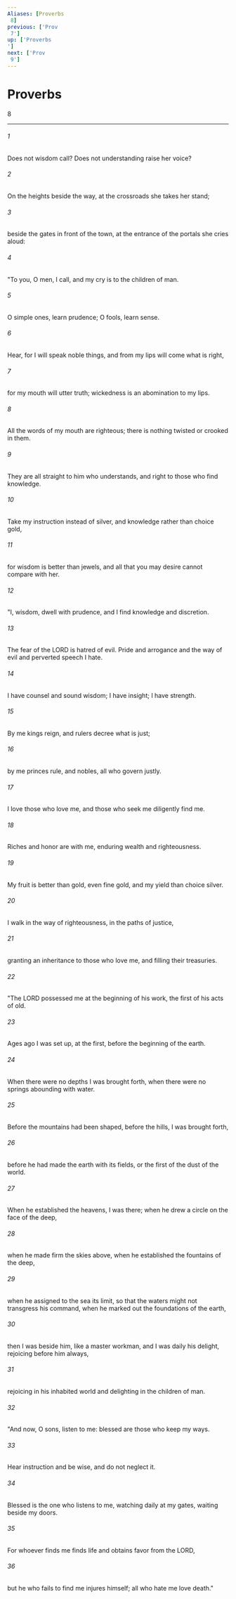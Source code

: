```yaml
---
Aliases: [Proverbs 8]
previous: ['Prov 7']
up: ['Proverbs']
next: ['Prov 9']
---
```

# Proverbs 8

***
 

###### 1 
Does not wisdom call?  Does not understanding raise her voice?   

###### 2 
On the heights beside the way,  at the crossroads she takes her stand;   

###### 3 
beside the gates in front of the town,  at the entrance of the portals she cries aloud:   

###### 4 
"To you, O men, I call,  and my cry is to the children of man.   

###### 5 
O simple ones, learn prudence;  O fools, learn sense.   

###### 6 
Hear, for I will speak noble things,  and from my lips will come what is right,   

###### 7 
for my mouth will utter truth;  wickedness is an abomination to my lips.   

###### 8 
All the words of my mouth are righteous;  there is nothing twisted or crooked in them.   

###### 9 
They are all straight to him who understands,  and right to those who find knowledge.   

###### 10 
Take my instruction instead of silver,  and knowledge rather than choice gold,   

###### 11 
for wisdom is better than jewels,  and all that you may desire cannot compare with her.  

###### 12 
"I, wisdom, dwell with prudence,  and I find knowledge and discretion.   

###### 13 
The fear of the LORD is hatred of evil.  Pride and arrogance and the way of evil  and perverted speech I hate.   

###### 14 
I have counsel and sound wisdom;  I have insight; I have strength.   

###### 15 
By me kings reign,  and rulers decree what is just;   

###### 16 
by me princes rule,  and nobles, all who govern justly.   

###### 17 
I love those who love me,  and those who seek me diligently find me.   

###### 18 
Riches and honor are with me,  enduring wealth and righteousness.   

###### 19 
My fruit is better than gold, even fine gold,  and my yield than choice silver.   

###### 20 
I walk in the way of righteousness,  in the paths of justice,   

###### 21 
granting an inheritance to those who love me,  and filling their treasuries.  

###### 22 
"The LORD possessed me at the beginning of his work,  the first of his acts of old.   

###### 23 
Ages ago I was set up,  at the first, before the beginning of the earth.   

###### 24 
When there were no depths I was brought forth,  when there were no springs abounding with water.   

###### 25 
Before the mountains had been shaped,  before the hills, I was brought forth,   

###### 26 
before he had made the earth with its fields,  or the first of the dust of the world.   

###### 27 
When he established the heavens, I was there;  when he drew a circle on the face of the deep,   

###### 28 
when he made firm the skies above,  when he established the fountains of the deep,   

###### 29 
when he assigned to the sea its limit,  so that the waters might not transgress his command,  when he marked out the foundations of the earth,   

###### 30 
then I was beside him, like a master workman,  and I was daily his delight,  rejoicing before him always,   

###### 31 
rejoicing in his inhabited world  and delighting in the children of man.  

###### 32 
"And now, O sons, listen to me:  blessed are those who keep my ways.   

###### 33 
Hear instruction and be wise,  and do not neglect it.   

###### 34 
Blessed is the one who listens to me,  watching daily at my gates,  waiting beside my doors.   

###### 35 
For whoever finds me finds life  and obtains favor from the LORD,   

###### 36 
but he who fails to find me injures himself;  all who hate me love death."
